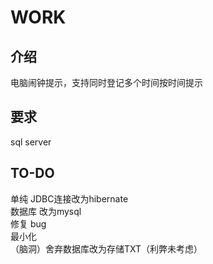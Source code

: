# WORK
<h2>介绍</h2>
电脑闹钟提示，支持同时登记多个时间按时间提示
<h2>要求</h2>
sql server
<h2>TO-DO</h2>
单纯 JDBC连接改为hibernate<br>
数据库 改为mysql<br>
修复 bug<br>
最小化 <br>
（脑洞）舍弃数据库改为存储TXT（利弊未考虑）<br>
